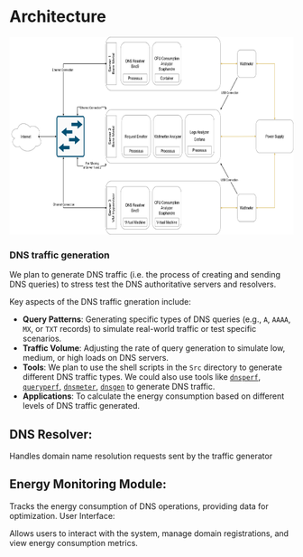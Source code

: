 # Architecture


<p align="center">
  <img width="800" height="350" src="https://github.com/AFNIC/EcoDNS/blob/main/Images/InfraDNS.png">
</p>

### DNS traffic generation
We plan to generate DNS traffic (i.e. the process of creating and sending DNS queries) to stress test the DNS authoritative servers and resolvers.

Key aspects of the DNS traffic gneration include:
- **Query Patterns**: Generating specific types of DNS queries (e.g., `A`, `AAAA`, `MX`, or `TXT` records) to simulate real-world traffic or test specific scenarios.
- **Traffic Volume**: Adjusting the rate of query generation to simulate low, medium, or high loads on DNS servers.
- **Tools**: We plan to use the shell scripts in the `Src` directory to generate different DNS traffic types. We could also use tools like [`dnsperf`](https://github.com/DNS-OARC/dnsmeter/tree/master), [`queryperf`](https://github.com/romuald/queryperf), [`dnsmeter`](https://github.com/DNS-OARC/dnsmeter/tree/master), [`dnsgen`](https://github.com/DNS-OARC/dnsmeter/tree/master)  to generate DNS traffic.
- **Applications**: To calculate the energy consumption based on different levels of DNS traffic generated.



## DNS Resolver:

Handles domain name resolution requests sent by the traffic generator

## Energy Monitoring Module:

Tracks the energy consumption of DNS operations, providing data for optimization.
User Interface:

Allows users to interact with the system, manage domain registrations, and view energy consumption metrics.

